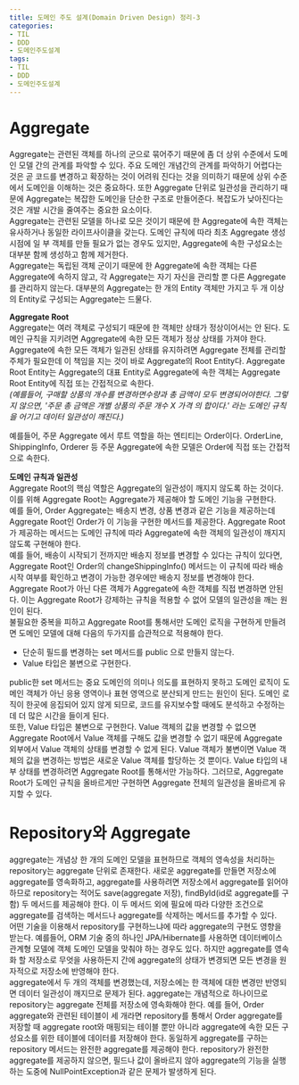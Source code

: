 ```yaml
---
title: 도메인 주도 설계(Domain Driven Design) 정리-3
categories:
- TIL
- DDD
- 도메인주도설계
tags:
- TIL
- DDD
- 도메인주도설계
---
```


# Aggregate
Aggregate는 관련된 객체를 하나의 군으로 묶어주기 때문에 좀 더 상위 수준에서 도메인 모델 간의 관계를 파악할 수 있다. 주요 도메인 개념간의 관계를 파악하기 어렵다는 것은 곧 코드를 변경하고 확장하는 것이 어려워 진다는 것을 의미하기 때문에 상위 수준에서 도메인을 이해하는 것은 중요하다. 또한  Aggregate 단위로 일관성을 관리하기 때문에 Aggregate는 복잡한 도메인을 단순한 구조로 만들어준다. 복잡도가 낮아진다는 것은 개발 시간을 줄여주는 중요한 요소이다.   
Aggregate는 관련된 모델을 하나로 모은 것이기 때문에 한 Aggregate에 속한 객체는 유사하거나 동일한 라이프사이클을 갖는다. 도메인 규칙에 따라  최초 Aggregate 생성 시점에 일 부 객체를 만들 필요가 없는 경우도 있지만, Aggregate에 속한 구성요소는 대부분 함께 생성하고 함께 제거한다.   
Aggregate는 독립된 객체 군이기 때문에 한 Aggregate에 속한 객체는 다른 Aggregate에 속하지 않고, 각 Aggregate는 자기 자신을 관리할 뿐 다른 Aggregate를 관리하지 않는다. 대부분의 Aggregate는 한 개의 Entity 객체만 가지고 두 개 이상의 Entity로 구성되는 Aggregate는 드물다.

**Aggregate Root**   
Aggregate는 여러 객체로 구성되기 때문에 한 객체만 상태가 정상이어서는 안 된다. 도메인 규칙을 지키려면 Aggregate에 속한 모든 객체가 정상 상태를 가져야 한다.   
Aggregate에 속한 모든 객체가 일관된 상태를 유지하려면 Aggregate 전체를 관리할 주체가 필요한데 이 책임을 지는 것이 바로 Aggregate의 Root Entity다. Aggregate Root Entity는 Aggregate의 대표 Entity로 Aggregate에 속한 객체는 Aggregate Root Entity에 직접 또는 간접적으로 속한다.   
*(예를들어, 구매할 상품의 개수를 변경하면수량과 총 금액이 모두 변경되어야한다. 그렇지 않으면, '주문 총 금액은 개별 상품의 주문 개수 X 가격 의 합이다.' 라는 도메인 규칙을 어기고 데이터 일관성이 깨진다.)* 

예를들어,  주문 Aggregate 에서 루트 역할을 하는 엔티티는 Order이다. OrderLine, ShippingInfo, Orderer 등 주문 Aggregate에 속한 모델은 Order에 직접 또는 간접적으로 속한다.   

**도메인 규칙과 일관성**   
Aggregate Root의 핵심 역할은 Aggregate의 일관성이 깨지지 않도록 하는 것이다. 이를 위해 Aggregate Root는 Aggregate가 제공해야 할 도메인 기능을 구현한다.    
예를 들어, Order Aggregate는 배송지 변경, 상품 변경과 같은 기능을 제공하는데    
Aggregate Root인 Order가 이 기능을 구현한 메서드를 제공한다. Aggregate Root가 제공하는 메서드는 도메인 규칙에 따라 Aggregate에 속한 객체의 일관성이 깨지지 않도록 구현해야 한다.   
예를 들어, 배송이 시작되기 전까지만 배송지 정보를 변경할 수 있다는 규칙이 있다면,    
Aggregate Root인 Order의 changeShippingInfo() 메서드는 이 규칙에 따라 배송 시작 여부를 확인하고 변경이 가능한 경우에만 배송지 정보를 변경해야 한다.   Aggregate Root가 아닌 다른 객체가 Aggregate에 속한 객체를 직접 변경하면 안된다. 이는 Aggregate Root가 강제하는 규칙을 적용할 수 없어 모델의 일관성을 깨는 원인이 된다.    
불필요한 중복을 피하고 Aggregate Root를 통해서만 도메인 로직을 구현하게 만들려면 도메인 모델에 대해 다음의 두가지를 습관적으로 적용해야 한다.
* 단순히 필드를 변경하는 set 메서드를 public 으로 만들지 않는다.
* Value 타입은 불변으로 구현한다.   

public한 set 메서드는 중요 도메인의 의미나 의도를 표현하지 못하고 도메인 로직이 도메인 객체가 아닌 응용 영역이나 표현 영역으로 분산되게 만드는 원인이 된다. 도메인 로직이 한곳에 응집되어 있지 않게 되므로, 코드를 유지보수할 때에도 분석하고  수정하는 데 더 많은 시간을 들이게 된다.    
또한, Value 타입은 불변으로 구현한다. Value 객체의 값을 변경할 수 없으면 Aggregate Root에서 Value 객체를 구해도 값을 변경할 수 없기 때문에 Aggregate 외부에서 Value 객체의 상태를 변경할 수 없게 된다. Value 객체가 불변이면 Value 객체의 값을 변경하는 방법은 새로운 Value 객체를 할당하는 것 뿐이다. Value 타입의 내부 상태를 변경하려면 Aggregate Root를 통해서만 가능하다. 그러므로, Aggregate Root가 도메인 규칙을 올바르게만 구현하면 Aggregate 전체의 일관성을 올바르게 유지할 수 있다.

# Repository와 Aggregate
aggregate는 개념상 한 개의 도메인 모델을 표현하므로 객체의 영속성을 처리하는 repository는 aggregate 단위로 존재한다.  새로운 aggregate를 만들면 저장소에 aggregate를 영속화하고, aggregate를 사용하려면 저장소에서 aggregate를 읽어야 하므로 repository는 적어도 save(aggregate 저장), findById(id로 aggregate를 구함) 두 메서드를 제공해야 한다. 이 두 메서드 외에 필요에 따라 다양한 조건으로 aggregate를 검색하는 메서드나 aggregate를 삭제하는 메서드를 추가할 수 있다.   
어떤 기술을 이용해서 repository를 구현하느냐에 따라 aggregate의 구현도 영향을 받는다. 예를들어, ORM 기술 중의 하나인 JPA/Hibernate를 사용하면 데이터베이스 관계형 모델에 객체 도메인 모델을 맞춰야 하는 경우도 있다. 하지만 aggregate를 영속화 할 저장소로 무엇을 사용하든지 간에 aggregate의 상태가 변경되면 모든 변경을 원자적으로 저장소에 반영해야 한다.    
aggregate에서 두 개의 객체를 변경했는데, 저장소에는 한 객체에 대한 변경만 반영되면 데이터 일관성이 깨지므로 문제가 된다.
aggregate는 개념적으로 하나이므로 repository는 aggregate 전체를 저장소에 영속화해야 한다. 예를 들어, Order aggregate와 관련된 테이블이 세 개라면 repository를 통해서 Order aggregate를 저장할 때 aggregate root와 매핑되는 테이블 뿐만 아니라 aggregate에 속한 모든 구성요소를 위한 테이블에 데이터를 저장해야 한다.
동일하게 aggregate를 구하는 repository 메서드는 완전한 aggregate를 제공해야 한다. repository가 완전한 aggregate를 제공하지 않으면, 필드나 값이 올바르지 않아 aggregate의 기능을 실행하는 도중에 NullPointException과 같은 문제가 발생하게 된다.
